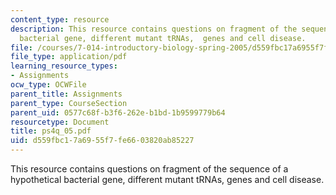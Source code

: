 ```yaml
---
content_type: resource
description: This resource contains questions on fragment of the sequence of a hypothetical
  bacterial gene, different mutant tRNAs,  genes and cell disease.
file: /courses/7-014-introductory-biology-spring-2005/d559fbc17a6955f7fe6603820ab85227_ps4q_05.pdf
file_type: application/pdf
learning_resource_types:
- Assignments
ocw_type: OCWFile
parent_title: Assignments
parent_type: CourseSection
parent_uid: 0577c68f-b3f6-262e-b1bd-1b9599779b64
resourcetype: Document
title: ps4q_05.pdf
uid: d559fbc1-7a69-55f7-fe66-03820ab85227
---
```

This resource contains questions on fragment of the sequence of a hypothetical bacterial gene, different mutant tRNAs,  genes and cell disease.

